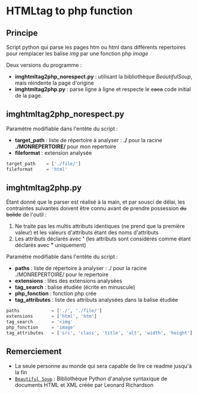 # HTMLtag to php function

## Principe

Script python qui parse les pages htm ou html dans différents repertoires pour remplacer les balise *img* par une fonction php *image*

Deux versions du programme :

* **imghtmltag2php_norespect.py** : utilisant la bibliothèque _BeautifulSoup_, mais réindente la page d'origine
* **imghtmltag2php.py** : parse ligne à ligne et respecte le ~~caca~~ code initial de la page.

## imghtmltag2php_norespect.py

Paramètre modifiable dans l'entête du script :

* **target_path** : liste de répertoire à analyser : **./** pour la racine **./MONREPERTOIRE/** pour mon repertoire
* **fileformat** : extension analysée

```python
target_path    = ['./file/']
fileformat     = 'html'
```

## imghtmltag2php.py

Étant donné que le parser est réalisé à la main, et par sousci de délai, les contraintes suivantes doivent être connu avant de prendre possession ~~du bolide~~ de l'outil :

1. Ne traite pas les multis attributs identiques (ne prend que la première valeur) et les valeurs d'attributs étant des noms d'attributs
2. Les attributs déclarés avec **'** (les attributs sont considérés comme étant déclarés avec **"** uniquement)

Paramètre modifiable dans l'entête du script :

* **paths** : liste de répertoire à analyser : ./ pour la racine ./MONREPERTOIRE/ pour le repertoire
* **extensions** : lites des extensions analysées
* **tag_search** : balise étudiée (écrite en minuscule)
* **php_fonction** : fonction php crée
* **tag_attributes** : liste des attributs analysées dans la balise étudiée

```python
paths            = ['./', './file/']
extensions       = ['html', 'htm']  
tag_search       = '<img'
php_fonction     = 'image'
tag_attributes   = ['src', 'class', 'title', 'alt', 'width', 'height']
```

## Remerciement

* La seule personne au monde qui sera capable de lire ce readme jusqu'à la fin
* [`Beautiful Soup`](https://code.launchpad.net/~leonardr/beautifulsoup/bs4)  :  Bibliothèque Python d'analyse syntaxique de documents HTML et XML créée par Leonard Richardson
